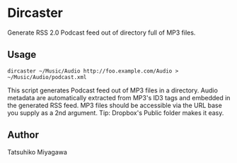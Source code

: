 # Dircaster

Generate RSS 2.0 Podcast feed out of directory full of MP3 files.

## Usage

    dircaster ~/Music/Audio http://foo.example.com/Audio > ~/Music/Audio/podcast.xml

This script generates Podcast feed out of MP3 files in a directory. Audio metadata are automatically extracted from MP3's ID3 tags and embedded in the generated RSS feed. MP3 files should be accessible via the URL base you supply as a 2nd argument. Tip: Dropbox's Public folder makes it easy.

## Author

Tatsuhiko Miyagawa

